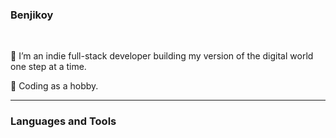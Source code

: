 ### Benjikoy

<br/>

🔭 I’m an indie full-stack developer building my version of the digital world one step at a time.

🌱 Coding as a hobby.
<br/>
<hr/>

### Languages and Tools


<!--
**Benjikoy/Benjikoy** is a ✨ _special_ ✨ repository because its `README.md` (this file) appears on your GitHub profile.

Here are some ideas to get you started:

- 🔭 I’m currently working on ...
- 🌱 I’m currently learning ...
- 👯 I’m looking to collaborate on ...
- 🤔 I’m looking for help with ...
- 💬 Ask me about ...
- 📫 How to reach me: ...
- 😄 Pronouns: ...
- ⚡ Fun fact: ...
-->
